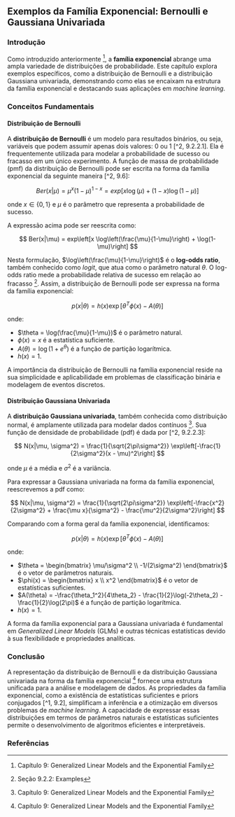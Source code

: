## Exemplos da Família Exponencial: Bernoulli e Gaussiana Univariada

### Introdução
Como introduzido anteriormente [^1], a **família exponencial** abrange uma ampla variedade de distribuições de probabilidade. Este capítulo explora exemplos específicos, como a distribuição de Bernoulli e a distribuição Gaussiana univariada, demonstrando como elas se encaixam na estrutura da família exponencial e destacando suas aplicações em *machine learning*.

### Conceitos Fundamentais

#### Distribuição de Bernoulli
A **distribuição de Bernoulli** é um modelo para resultados binários, ou seja, variáveis que podem assumir apenas dois valores: 0 ou 1 [^2, 9.2.2.1]. Ela é frequentemente utilizada para modelar a probabilidade de sucesso ou fracasso em um único experimento. A função de massa de probabilidade (pmf) da distribuição de Bernoulli pode ser escrita na forma da família exponencial da seguinte maneira [^2, 9.6]:

$$
Ber(x|\mu) = \mu^x (1 - \mu)^{1-x} = exp[x \log(\mu) + (1 - x) \log(1 - \mu)]
$$

onde $x \in \{0, 1\}$ e $\mu$ é o parâmetro que representa a probabilidade de sucesso.

A expressão acima pode ser reescrita como:

$$
Ber(x|\mu) = exp\left[x \log\left(\frac{\mu}{1-\mu}\right) + \log(1-\mu)\right]
$$

Nesta formulação, $\log\left(\frac{\mu}{1-\mu}\right)$ é o **log-odds ratio**, também conhecido como *logit*, que atua como o parâmetro natural $\theta$. O log-odds ratio mede a probabilidade relativa de sucesso em relação ao fracasso [^2]. Assim, a distribuição de Bernoulli pode ser expressa na forma da família exponencial:

$$
p(x|\theta) = h(x) \exp[\theta^T \phi(x) - A(\theta)]
$$

onde:
*   $\theta = \log(\frac{\mu}{1-\mu})$ é o parâmetro natural.
*   $\phi(x) = x$ é a estatística suficiente.
*   $A(\theta) = \log(1 + e^\theta)$ é a função de partição logarítmica.
*   $h(x) = 1$.

A importância da distribuição de Bernoulli na família exponencial reside na sua simplicidade e aplicabilidade em problemas de classificação binária e modelagem de eventos discretos.

#### Distribuição Gaussiana Univariada
A **distribuição Gaussiana univariada**, também conhecida como distribuição normal, é amplamente utilizada para modelar dados contínuos [^1]. Sua função de densidade de probabilidade (pdf) é dada por [^2, 9.2.2.3]:

$$
N(x|\mu, \sigma^2) = \frac{1}{\sqrt{2\pi\sigma^2}} \exp\left[-\frac{1}{2\sigma^2}(x - \mu)^2\right]
$$

onde $\mu$ é a média e $\sigma^2$ é a variância.

Para expressar a Gaussiana univariada na forma da família exponencial, reescrevemos a pdf como:

$$
N(x|\mu, \sigma^2) = \frac{1}{\sqrt{2\pi\sigma^2}} \exp\left[-\frac{x^2}{2\sigma^2} + \frac{\mu x}{\sigma^2} - \frac{\mu^2}{2\sigma^2}\right]
$$

Comparando com a forma geral da família exponencial, identificamos:

$$
p(x|\theta) = h(x) \exp[\theta^T \phi(x) - A(\theta)]
$$

onde:
*   $\theta = \begin{bmatrix} \mu/\sigma^2 \\ -1/(2\sigma^2) \end{bmatrix}$ é o vetor de parâmetros naturais.
*   $\phi(x) = \begin{bmatrix} x \\ x^2 \end{bmatrix}$ é o vetor de estatísticas suficientes.
*   $A(\theta) = -\frac{\theta_1^2}{4\theta_2} - \frac{1}{2}\log(-2\theta_2) - \frac{1}{2}\log(2\pi)$ é a função de partição logarítmica.
*   $h(x) = 1$.

A forma da família exponencial para a Gaussiana univariada é fundamental em *Generalized Linear Models* (GLMs) e outras técnicas estatísticas devido à sua flexibilidade e propriedades analíticas.

### Conclusão

A representação da distribuição de Bernoulli e da distribuição Gaussiana univariada na forma da família exponencial [^1] fornece uma estrutura unificada para a análise e modelagem de dados. As propriedades da família exponencial, como a existência de estatísticas suficientes e priors conjugados [^1, 9.2], simplificam a inferência e a otimização em diversos problemas de *machine learning*. A capacidade de expressar essas distribuições em termos de parâmetros naturais e estatísticas suficientes permite o desenvolvimento de algoritmos eficientes e interpretáveis.

### Referências
[^1]: Capítulo 9: Generalized Linear Models and the Exponential Family
[^2]: Seção 9.2.2: Examples

<!-- END -->